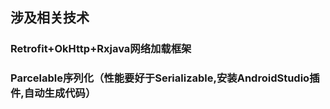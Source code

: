 ## 涉及相关技术
  ### Retrofit+OkHttp+Rxjava网络加载框架
  ### Parcelable序列化（性能要好于Serializable,安装AndroidStudio插件,自动生成代码）
